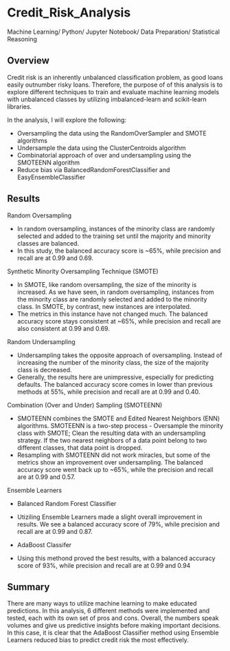 # Credit_Risk_Analysis
Machine Learning/ Python/ Jupyter Notebook/ Data Preparation/ Statistical Reasoning

## Overview 
Credit risk is an inherently unbalanced classification problem, as good loans easily outnumber risky loans. Therefore, the purpose of of this analysis is to explore different techniques to train and evaluate machine learning models with unbalanced classes by utilizing imbalanced-learn and scikit-learn libraries. 

In the analysis, I will explore the following: 
* Oversampling the data using the RandomOverSampler and SMOTE algorithms
* Undersample the data using the ClusterCentroids algorithm
* Combinatorial approach of over and undersampling using the SMOTEENN algorithm
* Reduce bias via BalancedRandomForestClassifier and EasyEnsembleClassifier

## Results 
Random Oversampling
* In random oversampling, instances of the minority class are randomly selected and added to the training set until the majority and minority classes are balanced. 
* In this study, the balanced accuracy score is ~65%, while precision and recall are at 0.99 and 0.69. 

Synthetic Minority Oversampling Technique (SMOTE)
* In SMOTE, like random oversampling, the size of the minority is increased. As we have seen, in random oversampling, instances from the minority class are randomly selected and added to the minority class. In SMOTE, by contrast, new instances are interpolated.
* The metrics in this instance have not changed much. The balanced accuracy score stays consistent at ~65%, while precision and recall are also consistent at 0.99 and 0.69. 

Random Undersampling
* Undersampling takes the opposite approach of oversampling. Instead of increasing the number of the minority class, the size of the majority class is decreased.
* Generally, the results here are unimpressive, especially for predicting defaults. The balanced accuracy score comes in lower than previous methods at 55%, while precision and recall are at 0.99 and 0.40. 

Combination (Over and Under) Sampling (SMOTEENN)
* SMOTEENN combines the SMOTE and Edited Nearest Neighbors (ENN) algorithms. SMOTEENN is a two-step process - Oversample the minority class with SMOTE; 
Clean the resulting data with an undersampling strategy. If the two nearest neighbors of a data point belong to two different classes, that data point is dropped.
* Resampling with SMOTEENN did not work miracles, but some of the metrics show an improvement over undersampling. The balanced accuracy score went back up to ~65%, while the precision and recall are at 0.99 and 0.57. 

Ensemble Learners 
* Balanced Random Forest Classifier 
* Utiziling Ensemble Learners made a slight overall improvement in results. We see a balanced accuracy score of 79%, while precision and recall are at 0.99 and 0.87. 

* AdaBoost Classifer 
* Using this methond proved the best results, with a balanced accuracy score of 93%, while precision and recall are at 0.99 and 0.94

## Summary 
There are many ways to utilize machine learning to make educated predictions. In this analysis, 6 different methods were implemented and tested, each with its own set of pros and cons. Overall, the numbers speak volumes and give us predictive insights before making important decisions. In this case, it is clear that the AdaBoost Classifier method using Ensemble Learners reduced bias to predict credit risk the most effectively. 

